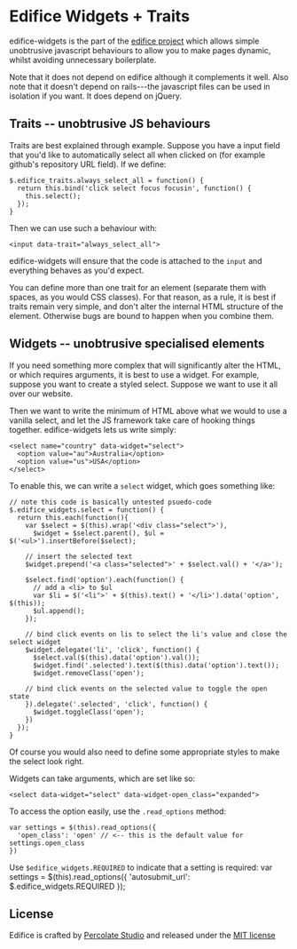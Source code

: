 Edifice Widgets + Traits
========================

edifice-widgets is the part of the [edifice project](https://github.com/tmeasday/edifice) which allows simple unobtrusive javascript behaviours to allow you to make pages dynamic, whilst avoiding unnecessary boilerplate.

Note that it does not depend on edifice although it complements it well. Also note that it doesn't depend on rails---the javascript files can be used in isolation if you want. It does depend on jQuery.

Traits -- unobtrusive JS behaviours
-----------------------------------

Traits are best explained through example. Suppose you have a input field that you'd like to automatically select all when clicked on (for example github's repository URL field). If we define:

    $.edifice_traits.always_select_all = function() {
      return this.bind('click select focus focusin', function() {
        this.select();
      });
    }

Then we can use such a behaviour with:

    <input data-trait="always_select_all">

edifice-widgets will ensure that the code is attached to the `input` and everything behaves as you'd expect.

You can define more than one trait for an element (separate them with spaces, as you would CSS classes). For that reason, as a rule, it is best if traits remain very simple, and don't alter the internal HTML structure of the element. Otherwise bugs are bound to happen when you combine them.

Widgets -- unobtrusive specialised elements
-------------------------------------------

If you need something more complex that will significantly alter the HTML, or which requires arguments, it is best to use a widget. For example, suppose you want to create a styled select. Suppose we want to use it all over our website.

Then we want to write the minimum of HTML above what we would to use a vanilla select, and let the JS framework take care of hooking things together. edifice-widgets lets us write simply:

    <select name="country" data-widget="select">
      <option value="au">Australia</option>
      <option value="us">USA</option>
    </select>

To enable this, we can write a `select` widget, which goes something like:
    
    // note this code is basically untested psuedo-code
    $.edifice_widgets.select = function() {
      return this.each(function(){
        var $select = $(this).wrap('<div class="select">'),
          $widget = $select.parent(), $ul = $('<ul>').insertBefore($select);
        
        // insert the selected text
        $widget.prepend('<a class="selected">' + $select.val() + '</a>');
        
        $select.find('option').each(function() {
          // add a <li> to $ul
          var $li = $('<li">' + $(this).text() + '</li>').data('option', $(this));
          $ul.append();
        });
        
        // bind click events on lis to select the li's value and close the select widget
        $widget.delegate('li', 'click', function() {
          $select.val($(this).data('option').val());
          $widget.find('.selected').text($(this).data('option').text());
          $widget.removeClass('open');
          
        // bind click events on the selected value to toggle the open state
        }).delegate('.selected', 'click', function() {
          $widget.toggleClass('open');
        })
      });
    }

Of course you would also need to define some appropriate styles to make the select look right.

Widgets can take arguments, which are set like so:

    <select data-widget="select" data-widget-open_class="expanded">

To access the option easily, use the `.read_options` method:

    var settings = $(this).read_options({
      'open_class': 'open' // <-- this is the default value for settings.open_class
    })

Use `$edifice_widgets.REQUIRED` to indicate that a setting is required:
    var settings = $(this).read_options({
      'autosubmit_url': $.edifice_widgets.REQUIRED
    });


License
-------

Edifice is crafted by [Percolate Studio](http://percolatestudio.com) and released under the [MIT license](www.opensource.org/licenses/MIT)

